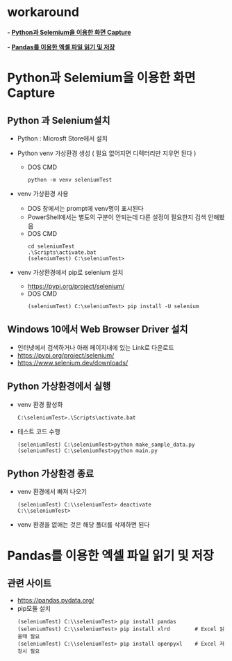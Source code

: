 # workaround

**- [Python과 Selemium을 이용한 화면 Capture](#Python과-Selemium을-이용한-화면-Capture)**

**- [Pandas를 이용한 엑셀 파일 읽기 및 저장](#Pandas를-이용한-엑셀-파일-읽기-및-저장)**

# 

# Python과 Selemium을 이용한 화면 Capture

## Python 과 Selenium설치
- Python : Microsft Store에서 설치
- Python venv 가상환경 생성 ( 필요 없어지면 디렉터리만 지우면 된다 ) 
  - DOS CMD
    ```
    python -m venv seleniumTest   
    ```

- venv 가상환경 사용  
  - DOS 창에서는 prompt에 venv명이 표시된다
  - PowerShell에서는 별도의 구분이 안되는데 다른 설정이 필요한지 검색 안해봤음    
  - DOS CMD
    ```
    cd seleniumTest 
    .\Scripts\activate.bat
    (seleniumTest) C:\seleniumTest> 
    ```

- venv 가상환경에서 pip로 selenium 설치
  - https://pypi.org/project/selenium/
  - DOS CMD
    ```
    (seleniumTest) C:\seleniumTest> pip install -U selenium
    ```


## Windows 10에서 Web Browser Driver 설치
- 인터넷에서 검색하거나 아래 페이지내에 있는 Link로 다운로드 
- https://pypi.org/project/selenium/
- https://www.selenium.dev/downloads/


## Python 가상환경에서 실행
- venv 환경 활성화
  ```code
  C:\seleniumTest>.\Scripts\activate.bat
  ```

- 테스트 코드 수행
  ```code
  (seleniumTest) C:\seleniumTest>python make_sample_data.py
  (seleniumTest) C:\seleniumTest>python main.py
  ```

## Python 가상환경 종료
- venv 환경에서 빠져 나오기
  ```code
  (seleniumTest) C:\\seleniumTest> deactivate
  C:\\seleniumTest>
  ```

- venv 환경을 없애는 것은 해당 폴더를 삭제하면 된다


# Pandas를 이용한 엑셀 파일 읽기 및 저장

## 관련 사이트 
- https://pandas.pydata.org/
- pip모듈 설치  
  ```code
  (seleniumTest) C:\\seleniumTest> pip install pandas
  (seleniumTest) C:\\seleniumTest> pip install xlrd        # Excel 읽을때 필요
  (seleniumTest) C:\\seleniumTest> pip install openpyxl    # Excel 저장시 필요
  ```

